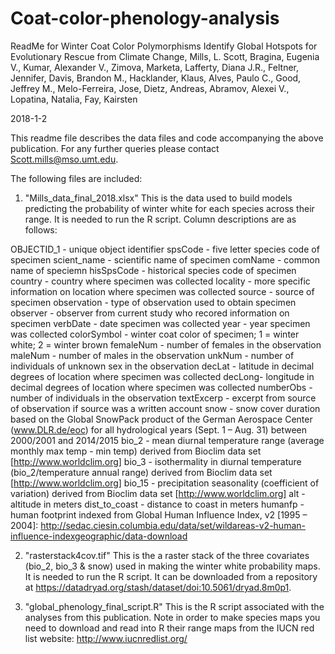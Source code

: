 # Coat-color-phenology-analysis
ReadMe for Winter Coat Color Polymorphisms Identify Global Hotspots for Evolutionary Rescue from Climate Change, Mills, L. Scott, Bragina, Eugenia V., Kumar, Alexander V., Zimova, Marketa, Lafferty, Diana J.R., Feltner, Jennifer, Davis, Brandon M., Hacklander, Klaus, Alves, Paulo C., Good, Jeffrey M., Melo-Ferreira, Jose, Dietz, Andreas, Abramov, Alexei V., Lopatina, Natalia, Fay, Kairsten 

2018-1-2

This readme file describes the data files and code accompanying the above publication.  For any further queries please contact Scott.mills@mso.umt.edu.

The following files are included:

1)  "Mills_data_final_2018.xlsx" 
This is the data used to build models predicting the probability of winter white for each species across their range. It is needed to run the R script. Column descriptions are as follows: 

OBJECTID_1 - unique object identifier
spsCode - five letter species code of specimen 
scient_name - scientific name of specimen
comName - common name of speciemn
hisSpsCode - historical species code of specimen
country - country where specimen was collected
locality - more specific information on location where specimen was collected
source - source of specimen 
observation - type of observation used to obtain specimen
observer - observer from current study who recored information on specimen
verbDate - date specimen was collected
year - year specimen was collected
colorSymbol - winter coat color of specimen; 1 = winter white; 2 = winter brown
femaleNum - number of females in the observation
maleNum - number of males in the observation
unkNum - number of individuals of unknown sex in the observation
decLat - latitude in decimal degrees of location where specimen was collected 
decLong- longitude in decimal degrees of location where specimen was collected 
numberObs - number of individuals in the observation
textExcerp - excerpt from source of observation if source was a written account 
snow - snow cover duration based on the Global SnowPack product of the German Aerospace Center (www.DLR.de/eoc) for all hydrological years (Sept. 1 – Aug. 31) between 2000/2001 and 2014/2015
bio_2 - mean diurnal temperature range (average monthly max temp - min temp) derived from Bioclim data set [http://www.worldclim.org]
bio_3 - isothermality in diurnal temperature (bio_2/temperature annual range) derived from Bioclim data set [http://www.worldclim.org]
bio_15 - precipitation seasonality (coefficient of variation) derived from Bioclim data set [http://www.worldclim.org]
alt - altitude in meters
dist_to_coast - distance to coast in meters
humanfp - human footprint indexed from Global Human Influence Index, v2 [1995 – 2004]: http://sedac.ciesin.columbia.edu/data/set/wildareas-v2-human-influence-indexgeographic/data-download


2)  "rasterstack4cov.tif"
This is the a raster stack of the three covariates (bio_2, bio_3 & snow) used in making the winter white probability maps. It is needed to run the R script. It can be downloaded from a repository at https://datadryad.org/stash/dataset/doi:10.5061/dryad.8m0p1.


3)  "global_phenology_final_script.R"
This is the R script associated with the analyses from this publication. Note in order to make species maps you need to download and read into R their range maps from the IUCN red list website: http://www.iucnredlist.org/  
